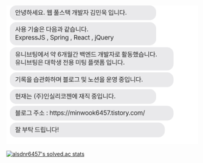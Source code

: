 ![message_svg](https://github.com/MinWook6457/MinWook6457/blob/master/chat.svg)

[![alsdnr6457's solved.ac stats](https://github-readme-solvedac.hyp3rflow.vercel.app/api/?handle=alsdnr6457)](https://www.acmicpc.net/user/alsdnr6457)	
